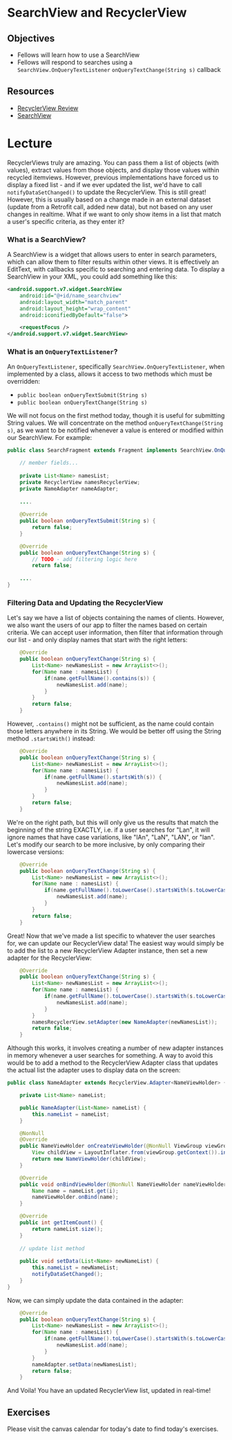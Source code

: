 # SearchView and RecyclerView

## Objectives
* Fellows will learn how to use a SearchView
* Fellows will respond to searches using a `SearchView.OnQueryTextListener` `onQueryTextChange(String s)` callback

## Resources
* [RecyclerView Review](https://github.com/joinpursuit/Pursuit-Core-Android/blob/master/cohort_5.4/unit_02/02_20_recyclerview_review.md)
* [SearchView](https://developer.android.com/reference/android/widget/SearchView)

# Lecture

RecyclerViews truly are amazing. You can pass them a list of objects (with values), extract values from those objects, and display those values within recycled itemviews. However, previous implementations have forced us to display a fixed list - and if we ever updated the list, we'd have to call `notifyDataSetChanged()` to update the RecyclerView. This is still great! However, this is usually based on a change made in an external dataset (update from a Retrofit call, added new data), but not based on any user changes in realtime. What if we want to only show items in a list that match a user's specific criteria, as they enter it?

### What is a SearchView?

A SearchView is a widget that allows users to enter in search parameters, which can allow them to filter results within other views. It is effectively an EditText, with callbacks specific to searching and entering data. To display a SearchView in your XML, you could add something like this:

``` xml
<android.support.v7.widget.SearchView
    android:id="@+id/name_searchview"
    android:layout_width="match_parent"
    android:layout_height="wrap_content"
    android:iconifiedByDefault="false">

    <requestFocus />
</android.support.v7.widget.SearchView>
```

### What is an `OnQueryTextListener`?

An `OnQueryTextListener`, specifically `SearchView.OnQueryTextListener`, when implemented by a class, allows it access to two methods which must be overridden:

* `public boolean onQueryTextSubmit(String s)`
* `public boolean onQueryTextChange(String s)`

We will not focus on the first method today, though it is useful for submitting String values. We will concentrate on the method `onQueryTextChange(String s)`, as we want to be notified whenever a value is entered or modified within our SearchView. For example:

``` java
public class SearchFragment extends Fragment implements SearchView.OnQueryTextListener{

    // member fields...
    
    private List<Name> namesList;
    private RecyclerView namesRecyclerView;
    private NameAdapter nameAdapter;
    
    ....
    
    @Override
    public boolean onQueryTextSubmit(String s) {
        return false;
    }

    @Override
    public boolean onQueryTextChange(String s) {
        // TODO - add filtering logic here
        return false;
        
    ....
}
```

### Filtering Data and Updating the RecyclerView

Let's say we have a list of objects containing the names of clients. However, we also want the users of our app to filter the names based on certain criteria. We can accept user information, then filter that information through our list - and only display names that start with the right letters:

``` java
    @Override
    public boolean onQueryTextChange(String s) {
        List<Name> newNamesList = new ArrayList<>();
        for(Name name : namesList) {
            if(name.getFullName().contains(s)) {
                newNamesList.add(name);
            }
        }
        return false;
    }
```

However, `.contains()` might not be sufficient, as the name could contain those letters anywhere in its String. We would be better off using the String method `.startsWith()` instead:

``` java
    @Override
    public boolean onQueryTextChange(String s) {
        List<Name> newNamesList = new ArrayList<>();
        for(Name name : namesList) {
            if(name.getFullName().startsWith(s)) {
                newNamesList.add(name);
            }
        }
        return false;
    }
```

We're on the right path, but this will only give us the results that match the beginning of the string EXACTLY, i.e. if a user searches for "Lan", it will ignore names that have case variations, like "lAn", "LaN", "LAN", or "lan". Let's modify our search to be more inclusive, by only comparing their lowercase versions:


``` java
    @Override
    public boolean onQueryTextChange(String s) {
        List<Name> newNamesList = new ArrayList<>();
        for(Name name : namesList) {
            if(name.getFullName().toLowerCase().startsWith(s.toLowerCase())) {
                newNamesList.add(name);
            }
        }
        return false;
    }
```

Great! Now that we've made a list specific to whatever the user searches for, we can update our RecyclerView data! The easiest way would simply be to add the list to a new RecyclerView Adapter instance, then set a new adapter for the RecyclerView:


``` java
    @Override
    public boolean onQueryTextChange(String s) {
        List<Name> newNamesList = new ArrayList<>();
        for(Name name : namesList) {
            if(name.getFullName().toLowerCase().startsWith(s.toLowerCase())) {
                newNamesList.add(name);
            }
        }
        namesRecyclerView.setAdapter(new NameAdapter(newNamesList));
        return false;
    }
```

Although this works, it involves creating a number of new adapter instances in memory whenever a user searches for something. A way to avoid this would be to add a method to the RecyclerView Adapter class that updates the actual list the adapter uses to display data on the screen:

``` java
public class NameAdapter extends RecyclerView.Adapter<NameViewHolder> {

    private List<Name> nameList;

    public NameAdapter(List<Name> nameList) {
        this.nameList = nameList;
    }

    @NonNull
    @Override
    public NameViewHolder onCreateViewHolder(@NonNull ViewGroup viewGroup, int i) {
        View childView = LayoutInflater.from(viewGroup.getContext()).inflate(R.layout.name_itemview, viewGroup, false);
        return new NameViewHolder(childView);
    }

    @Override
    public void onBindViewHolder(@NonNull NameViewHolder nameViewHolder, int i) {
        Name name = nameList.get(i);
        nameViewHolder.onBind(name);
    }

    @Override
    public int getItemCount() {
        return nameList.size();
    }
    
    // update list method
    
    public void setData(List<Name> newNameList) {
        this.nameList = newNameList;
        notifyDataSetChanged();
    }
}
```

Now, we can simply update the data contained in the adapter:

``` java
    @Override
    public boolean onQueryTextChange(String s) {
        List<Name> newNamesList = new ArrayList<>();
        for(Name name : namesList) {
            if(name.getFullName().toLowerCase().startsWith(s.toLowerCase())) {
                newNamesList.add(name);
            }
        }
        nameAdapter.setData(newNamesList);
        return false;
    }
```

And Voila! You have an updated RecyclerView list, updated in real-time!

## Exercises

Please visit the canvas calendar for today's date to find today's exercises.
